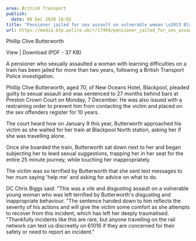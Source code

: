 ```yaml
area: British Transport
publish:
  date: 08 Dec 2020 18:02
title: "Pensioner jailed for sex assault on vulnerable woman \u2013 Blackpool"
url: https://media.btp.police.uk/r/17494/pensioner_jailed_for_sex_assault_on_vulnerable_wo
```

Phillip Clive Butterworth

View | Download (PDF - 37 KB)

A pensioner who sexually assaulted a woman with learning difficulties on a train has been jailed for more than two years, following a British Transport Police investigation.

Phillip Clive Butterworth, aged 70, of New Oceans Hotel, Blackpool, pleaded guilty to sexual assault and was sentenced to 27 months behind bars at Preston Crown Court on Monday, 7 December.
He was also issued with a restraining order to prevent him from contacting the victim and placed on the sex offenders register for 10 years.

The court heard how on January 9 this year, Butterworth approached his victim as she waited for her train at Blackpool North station, asking her if she was travelling alone.

Once she boarded the train, Butterworth sat down next to her and began subjecting her to lewd sexual suggestions, trapping her in her seat for the entire 25 minute journey, while touching her inappropriately.

The victim was so terrified by Butterworth that she sent text messages to her mum saying 'help me' and asking for advice on what to do.

DC Chris Biggs said: "This was a vile and disgusting assault on a vulnerable young woman who was left terrified by Butterworth's disgusting and inappropriate behaviour.
"The sentence handed down to him reflects the severity of his actions and will give the victim some comfort as she attempts to recover from this incident, which has left her deeply traumatised.
"Thankfully incidents like this are rare, but anyone travelling on the rail network can text us discreetly on 61016 if they are concerned for their safety or need to report an incident."
